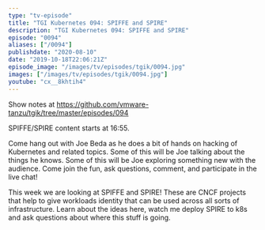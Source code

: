 ```yaml
---
type: "tv-episode"
title: "TGI Kubernetes 094: SPIFFE and SPIRE"
description: "TGI Kubernetes 094: SPIFFE and SPIRE"
episode: "0094"
aliases: ["/0094"]
publishdate: "2020-08-10"
date: "2019-10-18T22:06:21Z"
episode_image: "/images/tv/episodes/tgik/0094.jpg"
images: ["/images/tv/episodes/tgik/0094.jpg"]
youtube: "cx__8khtih4"
---
```


Show notes at https://github.com/vmware-tanzu/tgik/tree/master/episodes/094

SPIFFE/SPIRE content starts at 16:55.

Come hang out with Joe Beda as he does a bit of hands on hacking of Kubernetes and related topics. Some of this will be Joe talking about the things he knows. Some of this will be Joe exploring something new with the audience. Come join the fun, ask questions, comment, and participate in the live chat!

This week we are looking at SPIFFE and SPIRE! These are CNCF projects that help to give workloads identity that can be used across all sorts of infrastructure. Learn about the ideas here, watch me deploy SPIRE to k8s and ask questions about where this stuff is going.

